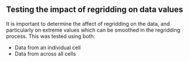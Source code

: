 ## Testing the impact of regridding on data values 

It is important to determine the affect of regridding on the data, and particularly on extreme values which can be smoothed in the regridding process.  This was tested using both:
* Data from an individual cell
* Data from across all cells
